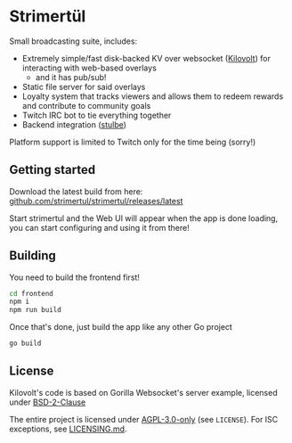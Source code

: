 # Strimertül

Small broadcasting suite, includes:

- Extremely simple/fast disk-backed KV over websocket ([Kilovolt](https://github.com/strimertul/kilovolt)) for interacting with web-based overlays
  - and it has pub/sub!
- Static file server for said overlays
- Loyalty system that tracks viewers and allows them to redeem rewards and contribute to community goals
- Twitch IRC bot to tie everything together
- Backend integration ([stulbe](https://github.com/strimertul/stulbe))

Platform support is limited to Twitch only for the time being (sorry!)

## Getting started

Download the latest build from here: [github.com/strimertul/strimertul/releases/latest](https://github.com/strimertul/strimertul/releases/latest)

Start strimertul and the Web UI will appear when the app is done loading, you can start configuring and using it from there!

## Building

You need to build the frontend first!

```sh
cd frontend
npm i
npm run build
```

Once that's done, just build the app like any other Go project

```sh
go build
```

## License

Kilovolt's code is based on Gorilla Websocket's server example, licensed under [BSD-2-Clause](https://github.com/gorilla/websocket/blob/master/LICENSE)

The entire project is licensed under [AGPL-3.0-only](LICENSE) (see `LICENSE`). For ISC exceptions, see [LICENSING.md](LICENSING.md).

